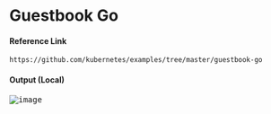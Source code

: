 # Guestbook Go 

#### Reference Link

    https://github.com/kubernetes/examples/tree/master/guestbook-go
    
#### Output (Local)

<kbd>![image](https://user-images.githubusercontent.com/15164022/188259100-dbc5317c-9d30-4ebf-a8d3-f7f8e1b82e36.png)</kbd>
